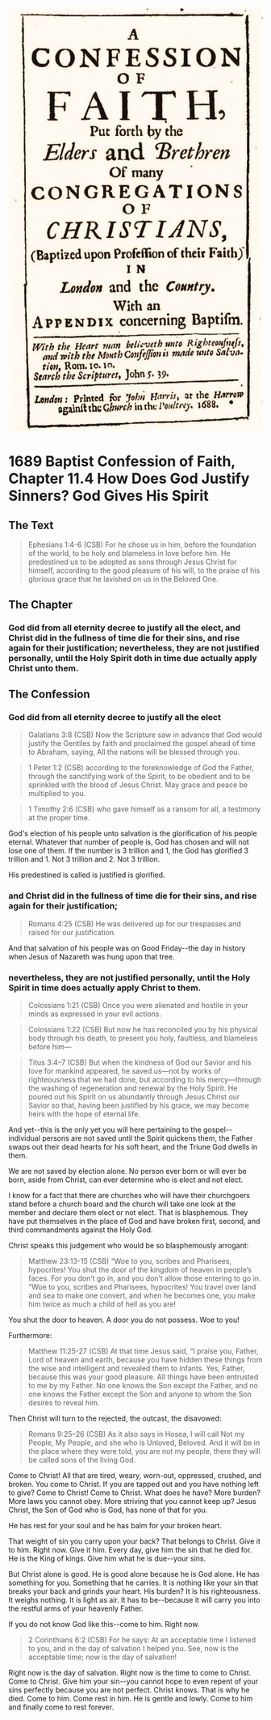 <img class="intro-right" src="art-1689.png">

# 1689 Baptist Confession of Faith, Chapter 11.4 How Does God Justify Sinners? God Gives His Spirit

## The Text

>Ephesians 1:4-6 (CSB) For he chose us in him, before the foundation of the world, to be holy and blameless in love before him. He predestined us to be adopted as sons through Jesus Christ for himself, according to the good pleasure of his will, to the praise of his glorious grace that he lavished on us in the Beloved One.

## The Chapter

### God did from all eternity decree to justify all the elect, and Christ did in the fullness of time die for their sins, and rise again for their justification; nevertheless, they are not justified personally, until the Holy Spirit doth in time due actually apply Christ unto them.

## The Confession

### God did from all eternity decree to justify all the elect

>Galatians 3:8 (CSB) Now the Scripture saw in advance that God would justify the Gentiles by faith and proclaimed the gospel ahead of time to Abraham, saying, All the nations will be blessed through you.

>1 Peter 1:2 (CSB) according to the foreknowledge of God the Father, through the sanctifying work of the Spirit, to be obedient and to be sprinkled with the blood of Jesus Christ. May grace and peace be multiplied to you.

>1 Timothy 2:6 (CSB) who gave himself as a ransom for all, a testimony at the proper time.

God's election of his people unto salvation is the glorification of his people eternal. Whatever that number of people is, God has chosen and will not lose one of them. If the number is 3 trillion and 1, the God has glorified 3 trillion and 1. Not 3 trillion and 2. Not 3 trillion.

His predestined is called is justified is glorified.

### and Christ did in the fullness of time die for their sins, and rise again for their justification;

>Romans 4:25 (CSB) He was delivered up for our trespasses and raised for our justification.

And that salvation of his people was on Good Friday--the day in history when Jesus of Nazareth was hung upon that tree.

### nevertheless, they are not justified personally, until the Holy Spirit in time does actually apply Christ to them.

>Colossians 1:21 (CSB) Once you were alienated and hostile in your minds as expressed in your evil actions.

>Colossians 1:22 (CSB) But now he has reconciled you by his physical body through his death, to present you holy, faultless, and blameless before him—

>Titus 3:4–7 (CSB) But when the kindness of God our Savior and his love for mankind appeared, he saved us—not by works of righteousness that we had done, but according to his mercy—through the washing of regeneration and renewal by the Holy Spirit. He poured out his Spirit on us abundantly through Jesus Christ our Savior so that, having been justified by his grace, we may become heirs with the hope of eternal life.

And yet--this is the only yet you will here pertaining to the gospel--individual persons are not saved until the Spirit quickens them, the Father swaps out their dead hearts for his soft heart, and the Triune God dwells in them.

We are not saved by election alone. No person ever born or will ever be born, aside from Christ, can ever determine who is elect and not elect.

I know for a fact that there are churches who will have their churchgoers stand before a church board and the church will take one look at the member and declare them elect or not elect. That is blasphemous. They have put themselves in the place of God and have broken first, second, and third commandments against the Holy God.

Christ speaks this judgement who would be so blasphemously arrogant:

>Matthew 23:13-15 (CSB) “Woe to you, scribes and Pharisees, hypocrites! You shut the door of the kingdom of heaven in people’s faces. For you don’t go in, and you don’t allow those entering to go in. “Woe to you, scribes and Pharisees, hypocrites! You travel over land and sea to make one convert, and when he becomes one, you make him twice as much a child of hell as you are!

You shut the door to heaven. A door you do not possess. Woe to you!

Furthermore:

>Matthew 11:25-27 (CSB) At that time Jesus said, “I praise you, Father, Lord of heaven and earth, because you have hidden these things from the wise and intelligent and revealed them to infants. Yes, Father, because this was your good pleasure. All things have been entrusted to me by my Father. No one knows the Son except the Father, and no one knows the Father except the Son and anyone to whom the Son desires to reveal him.

Then Christ will turn to the rejected, the outcast, the disavowed:

>Romans 9:25–26 (CSB) As it also says in Hosea, I will call Not my People, My People, and she who is Unloved, Beloved. And it will be in the place where they were told, you are not my people, there they will be called sons of the living God.

Come to Christ! All that are tired, weary, worn-out, oppressed, crushed, and broken. You come to Christ. If you are tapped out and you have nothing left to give? Come to Christ! Come to Christ. What does he have? More burden? More laws you cannot obey. More striving that you cannot keep up? Jesus Christ, the Son of God who is God, has none of that for you.

He has rest for your soul and he has balm for your broken heart.

That weight of sin you carry upon your back? That belongs to Christ. Give it to him. Right now. Give it him. Every day, give him the sin that he died for. He is the King of kings. Give him what he is due--your sins. 

But Christ alone is good. He is good alone because he is God alone. He has something for you. Something that he carries. It is nothing like your sin that breaks your back and grinds your heart. His burden? It is his righteousness. It weighs nothing. It is light as air. It has to be--because it will carry you into the restful arms of your heavenly Father.

If you do not know God like this--come to him. Right now.

>2 Corinthians 6:2 (CSB) For he says: At an acceptable time I listened to you, and in the day of salvation I helped you. See, now is the acceptable time; now is the day of salvation!

Right now is the day of salvation. Right now is the time to come to Christ. Come to Christ. Give him your sin--you cannot hope to even repent of your sins perfectly because you are not perfect. Christ knows. That is why he died. Come to him. Come rest in him. He is gentle and lowly. Come to him and finally come to rest forever.
